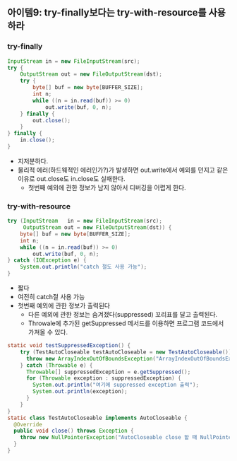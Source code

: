 ## 아이템9: try-finally보다는 try-with-resource를 사용하라
### try-finally
``` java
InputStream in = new FileInputStream(src);
try {
    OutputStream out = new FileOutputStream(dst);
    try {
        byte[] buf = new byte[BUFFER_SIZE];
        int n;
        while ((n = in.read(buf)) >= 0)
            out.write(buf, 0, n);
    } finally {
        out.close();
    }
} finally {
    in.close();
}
```
- 지저분하다.
- 물리적 에러(하드웨적인 에러인가?)가 발생하면 out.write에서 예외를 던지고 같은 이유로 out.close도 in.close도 실패한다.
  - 첫번째 예외에 관한 정보가 남지 않아서 디버깅을 어렵게 한다.
### try-with-resource
``` java
try (InputStream   in = new FileInputStream(src);
     OutputStream out = new FileOutputStream(dst)) {
    byte[] buf = new byte[BUFFER_SIZE];
    int n;
    while ((n = in.read(buf)) >= 0)
        out.write(buf, 0, n);
} catch (IOException e) {
    System.out.println("catch 절도 사용 가능");
}
```
- 짧다
- 여전히 catch절 사용 가능
- 첫번째 예외에 관한 정보가 출력된다
  - 다른 예외에 관한 정보는 숨겨졌다(suppressed) 꼬리표를 달고 출력된다.
  - Throwale에 추가된 getSuppressed 메서드를 이용하면 프로그램 코드에서 가져올 수 있다.
``` java
static void testSuppressedException() {
    try (TestAutoCloseable testAutoCloseable = new TestAutoCloseable()) {
      throw new ArrayIndexOutOfBoundsException("ArrayIndexOutOfBoundsException가 주에러");
    } catch (Throwable e) {
      Throwable[] suppressedException = e.getSuppressed();
      for (Throwable exception : suppressedException) {
        System.out.println("여기에 suppressed exception 출력");
        System.out.println(exception);
      }
    }
}
static class TestAutoCloseable implements AutoCloseable {
  @Override
  public void close() throws Exception {
    throw new NullPointerException("AutoCloseable close 할 때 NullPointerException 발생");
  }
}
```
